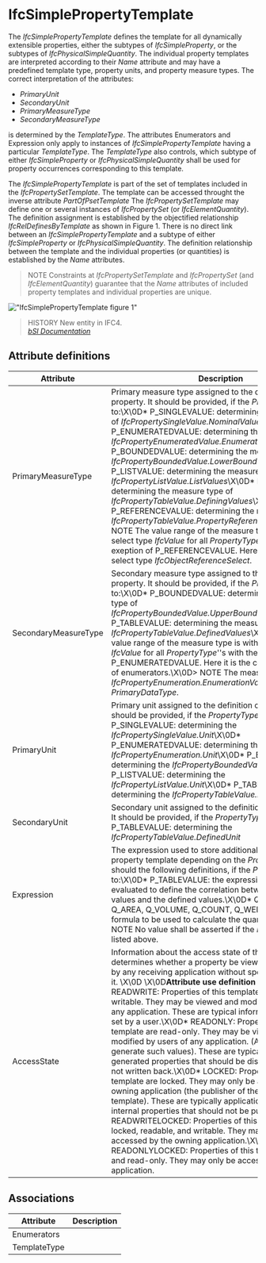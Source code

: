 IfcSimplePropertyTemplate
=========================
The _IfcSimplePropertyTemplate_ defines the template for all dynamically
extensible properties, either the subtypes of _IfcSimpleProperty_, or the
subtypes of _IfcPhysicalSimpleQuantity_. The individual property templates are
interpreted according to their _Name_ attribute and may have a predefined
template type, property units, and property measure types. The correct
interpretation of the attributes:  
  
* _PrimaryUnit_  
* _SecondaryUnit_  
* _PrimaryMeasureType_  
* _SecondaryMeasureType_  
  
is determined by the _TemplateType_. The attributes Enumerators and Expression
only apply to instances of _IfcSimplePropertyTemplate_ having a particular
_TemplateType_. The _TemplateType_ also controls, which subtype of either
_IfcSimpleProperty_ or _IfcPhysicalSimpleQuantity_ shall be used for property
occurrences corresponding to this template.  
  
The _IfcSimplePropertyTemplate_ is part of the set of templates included in
the _IfcPropertySetTemplate_. The template can be accessed throught the
inverse attribute _PartOfPsetTemplate_ The _IfcPropertySetTemplate_ may define
one or several instances of _IfcPropertySet_ (or _IfcElementQuantity_). The
definition assignment is established by the objectified relationship
_IfcRelDefinesByTemplate_ as shown in Figure 1. There is no direct link
between an _IfcSimplePropertyTemplate_ and a subtype of either
_IfcSimpleProperty_ or _IfcPhysicalSimpleQuantity_. The definition
relationship between the template and the individual properties (or
quantities) is established by the _Name_ attributes.  
  
> NOTE  Constraints at _IfcPropertySetTemplate_ and _IfcPropertySet_ (and
> _IfcElementQuantity_) guarantee that the _Name_ attributes of included
> property templates and individual properties are unique.  
  
!["IfcSimplePropertyTemplate figure
1"](../figures/ifcsimplepropertytemplate_fig-1.png "Figure 1 -- Property
template relationships")  
  
> HISTORY  New entity in IFC4.  
[ _bSI
Documentation_](https://standards.buildingsmart.org/IFC/DEV/IFC4_2/FINAL/HTML/schema/ifckernel/lexical/ifcsimplepropertytemplate.htm)


Attribute definitions
---------------------
| Attribute            | Description                                                                                                                                                                                                                                                                                                                                                                                                                                                                                                                                                                                                                                                                                                                                                                                                                                                                                                                                                                                                                                                                                                                                                                                                                                        |
|----------------------|----------------------------------------------------------------------------------------------------------------------------------------------------------------------------------------------------------------------------------------------------------------------------------------------------------------------------------------------------------------------------------------------------------------------------------------------------------------------------------------------------------------------------------------------------------------------------------------------------------------------------------------------------------------------------------------------------------------------------------------------------------------------------------------------------------------------------------------------------------------------------------------------------------------------------------------------------------------------------------------------------------------------------------------------------------------------------------------------------------------------------------------------------------------------------------------------------------------------------------------------------|
| PrimaryMeasureType   | Primary measure type assigned to the definition of the property. It should be provided, if the _PropertyType_ is set to:\X\0D* P_SINGLEVALUE: determining the measure type of _IfcPropertySingleValue.NominalValue_\X\0D* P_ENUMERATEDVALUE: determining the measure type of _IfcPropertyEnumeratedValue.EnumerationValues_\X\0D* P_BOUNDEDVALUE: determining the measure type of _IfcPropertyBoundedValue.LowerBoundValue_\X\0D* P_LISTVALUE: determining the measure type of _IfcPropertyListValue.ListValues_\X\0D* P_TABLEVALUE: determining the measure type of _IfcPropertyTableValue.DefiningValues_\X\0D* P_REFERENCEVALUE: determining the measure type of _IfcPropertyTableValue.PropertyReference_\X\0D\X\0D> NOTE  The value range of the measure type is within the select type _IfcValue_ for all _PropertyType_''s with the exeption of P_REFERENCEVALUE. Here it is within the select type _IfcObjectReferenceSelect_.                                                                                                                                                                                                                                                                                                             |
| SecondaryMeasureType | Secondary measure type assigned to the definition of the property. It should be provided, if the _PropertyType_ is set to:\X\0D* P_BOUNDEDVALUE: determining the measure type of _IfcPropertyBoundedValue.UpperBoundValue_\X\0D* P_TABLEVALUE: determining the measure type of _IfcPropertyTableValue.DefinedValues_\X\0D\X\0D\X\0DThe value range of the measure type is within the select type _IfcValue_ for all _PropertyType_''s with the exeption of P_ENUMERATEDVALUE. Here it is the comma delimited list of enumerators.\X\0D> NOTE  The measure type of _IfcPropertyEnumeration.EnumerationValues_ is provided as _PrimaryDataType_.                                                                                                                                                                                                                                                                                                                                                                                                                                                                                                                                                                                                     |
| PrimaryUnit          | Primary unit assigned to the definition of the property. It should be provided, if the _PropertyType_ is set to:\X\0D* P_SINGLEVALUE: determining the _IfcPropertySingleValue.Unit_\X\0D* P_ENUMERATEDVALUE: determining the _IfcPropertyEnumeration.Unit_\X\0D* P_BOUNDEDVALUE: determining the _IfcPropertyBoundedValue.Unit_\X\0D* P_LISTVALUE: determining the _IfcPropertyListValue.Unit_\X\0D* P_TABLEVALUE: determining the _IfcPropertyTableValue.DefiningUnit_                                                                                                                                                                                                                                                                                                                                                                                                                                                                                                                                                                                                                                                                                                                                                                            |
| SecondaryUnit        | Secondary unit assigned to the definition of the property. It should be provided, if the _PropertyType_ is set to:\X\0D* P_TABLEVALUE: determining the _IfcPropertyTableValue.DefinedUnit_                                                                                                                                                                                                                                                                                                                                                                                                                                                                                                                                                                                                                                                                                                                                                                                                                                                                                                                                                                                                                                                         |
| Expression           | The expression used to store additional information for the property template depending on the _PropertyType_. It should the following definitions, if the _PropertyType_ is set to:\X\0D* P_TABLEVALUE: the expression that could be evaluated to define the correlation between the defining values and the defined values.\X\0D* Q_LENGTH, Q_AREA, Q_VOLUME, Q_COUNT, Q_WEIGTH, Q_TIME: the formula to be used to calculate the quantity\X\0D\X\0D> NOTE  No value shall be asserted if the _PropertyType_ is not listed above.                                                                                                                                                                                                                                                                                                                                                                                                                                                                                                                                                                                                                                                                                                                 |
| AccessState          | Information about the access state of the property. It determines whether a property be viewed and/or modified by any receiving application without specific knowledge of it. \X\0D \X\0D**Attribute use definition for _IfcStateEnum_*** READWRITE: Properties of this template are readable and writable. They may be viewed and modified by users of any application. These are typical informational properties set by a user.\X\0D* READONLY: Properties of this template are read-only. They may be viewed but not modified by users of any application. (Applications may generate such values). These are typical automatically generated properties that should be displayed only, but not written back.\X\0D* LOCKED: Properties of this template are locked. They may only be accessed by the owning application (the publisher of the property set template). These are typically application depended, internal properties that should not be published.\X\0D* READWRITELOCKED: Properties of this template are locked, readable, and writable. They may only be accessed by the owning application.\X\0D* READONLYLOCKED: Properties of this template are locked and read-only. They may only be accessed by the owning application. |

Associations
------------
| Attribute    | Description   |
|--------------|---------------|
| Enumerators  |               |
| TemplateType |               |

